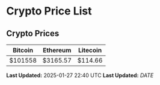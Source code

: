 # Crypto Price List

## Crypto Prices
| Bitcoin | Ethereum | Litecoin |
| ------- | -------- | -------- |
| $101558 | $3165.57 | $114.66 |
**Last Updated:** 2025-01-27 22:40 UTC
**Last Updated:** $DATE$
